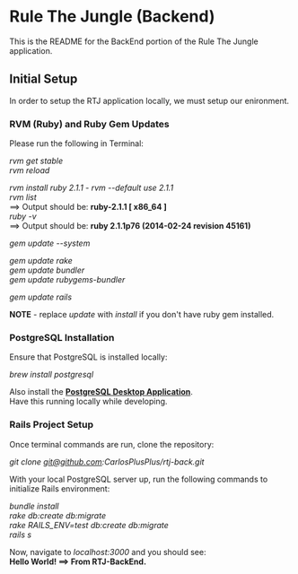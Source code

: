 # Rule The Jungle (Backend)

This is the README for the BackEnd portion of the Rule The Jungle application.

## Initial Setup

In order to setup the RTJ application locally, we must setup our enironment.

### RVM (Ruby) and Ruby Gem Updates

Please run the following in Terminal:

*rvm get stable*  
*rvm reload*  

*rvm install ruby 2.1.1* - *rvm --default use 2.1.1*  
*rvm list*  
==> Output should be: **ruby-2.1.1 [ x86_64 ]**  
*ruby -v*  
==> Output should be: **ruby 2.1.1p76 (2014-02-24 revision 45161)**

*gem update --system*  

*gem update rake*  
*gem update bundler*  
*gem update rubygems-bundler*  

*gem update rails*

**NOTE** - replace *update* with *install* if you don't have ruby gem installed.

### PostgreSQL Installation

Ensure that PostgreSQL is installed locally:

*brew install postgresql*  

Also install the **[PostgreSQL Desktop Application](http://postgresapp.com/)**.  
Have this running locally while developing.

### Rails Project Setup

Once terminal commands are run, clone the repository:

*git clone git@github.com:CarlosPlusPlus/rtj-back.git*

With your local PostgreSQL server up, run the following commands to initialize Rails environment:

*bundle install*  
*rake db:create db:migrate*  
*rake RAILS_ENV=test db:create db:migrate*  
*rails s*

Now, navigate to *localhost:3000* and you should see:  
**Hello World! ==> From RTJ-BackEnd.**


